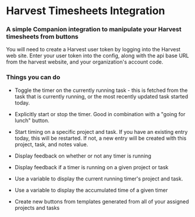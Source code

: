 # Harvest Timesheets Integration
### A simple Companion integration to manipulate your Harvest timesheets from buttons

You will need to create a Harvest user token by logging into the Harvest web site.  Enter your user token into the config, along with the api base URL from the harvest website, and your organization's account code.

### Things you can do
- Toggle the timer on the currently running task - this is fetched from the task that is currently running, or the most recently updated task started today.

- Explicitly start or stop the timer.  Good in combination with a "going for lunch" button.

- Start timing on a specific project and task.  If you have an existing entry today, this will be restarted.  If not, a new entry will be created with this project, task, and notes value.

- Display feedback on whether or not any timer is running

- Display feedback if a timer is running on a given project or task

- Use a variable to display the current running timer's project and task.

- Use a variable to display the accumulated time of a given timer

- Create new buttons from templates generated from all of your assigned projects and tasks